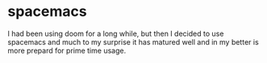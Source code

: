 # spacemacs

I had been using doom for a long while, but then I decided to use spacemacs and
much to my surprise it has matured well and in my better is more prepard for
prime time usage.

